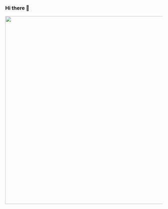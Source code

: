 ### Hi there 👋


</body>
<img src="https://gifdb.com/images/high/programming-angry-punching-keyboard-fw45yh2e39g24ylb.gif" align="center" width= "1500" height= "600" alt="">

<!--
**apurakshit2001/apurakshit2001** is a ✨ _special_ ✨ repository because its `README.md` (this file) appears on your GitHub profile.

Here are some ideas to get you started:

- 🔭 I’m currently working on ...
- 🌱 I’m currently learning ...
- 👯 I’m looking to collaborate on ...
- 🤔 I’m looking for help with ...
- 💬 Ask me about ...
- 📫 How to reach me: ...
- 😄 Pronouns: ...
- ⚡ Fun fact: ...
-->
